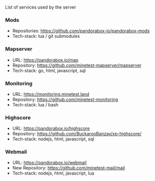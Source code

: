 
List of services used by the server

### Mods

* Repositories: https://github.com/pandorabox-io/pandorabox-mods
* Tech-stack: lua / git submodules

### Mapserver

* URL: https://pandorabox.io/map
* Repository: https://github.com/minetest-mapserver/mapserver
* Tech-stack: go, html, javascript, sql

### Monitoring

* URL: https://monitoring.minetest.land
* Repository: https://github.com/minetest-monitoring
* Tech-stack: lua / bash

### Highscore

* URL: https://pandorabox.io/highscore
* Repository: https://github.com/BuckarooBanzay/xp-highscore/
* Tech-stack: nodejs, html, javascript, sql

### Webmail

* URL: https://pandorabox.io/webmail
* New Repository: https://github.com/minetest-mail/mail
* Tech-stack: nodejs, html, javascript, lua
